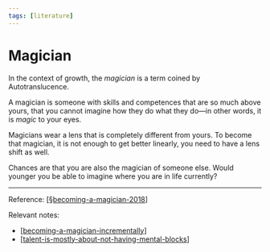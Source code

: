 ```yaml
---
tags: [literature]
---
```


# Magician

In the context of growth, the *magician* is a term coined by Autotranslucence. 

A magician is someone with skills and competences that are so much above yours, that you cannot imagine how they do what they do—in other words, it is *magic* to your eyes.

Magicians wear a lens that is completely different from yours. To become that magician, it is not enough to get better linearly, you need to have a lens shift as well.

Chances are that you are also the magician of someone else. Would younger you be able to imagine where you are in life currently?

---
Reference: [[§becoming-a-magician-2018]]

Relevant notes: 
- [[becoming-a-magician-incrementally]]
- [[talent-is-mostly-about-not-having-mental-blocks]]

[//begin]: # "Autogenerated link references for markdown compatibility"
[§becoming-a-magician-2018]: §becoming-a-magician-2018 "Becoming a Magician (2018)"
[becoming-a-magician-incrementally]: becoming-a-magician-incrementally "Becoming a Magician Incrementally"
[talent-is-mostly-about-not-having-mental-blocks]: talent-is-mostly-about-not-having-mental-blocks "Talent Is Mostly About Not Having Mental Blocks"
[//end]: # "Autogenerated link references"